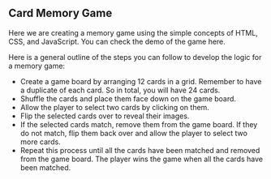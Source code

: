 ## Card Memory Game
Here we are creating a memory game using the simple concepts of HTML, CSS, and JavaScript. You can check the demo of the game here.

Here is a general outline of the steps you can follow to develop the logic for a memory game:

- Create a game board by arranging 12 cards in a grid. Remember to have a duplicate of each card. So in total, you will have 24 cards.
- Shuffle the cards and place them face down on the game board.
- Allow the player to select two cards by clicking on them.
- Flip the selected cards over to reveal their images.
- If the selected cards match, remove them from the game board. If they do not match, flip them back over and allow the player to select two more cards.
- Repeat this process until all the cards have been matched and removed from the game board. The player wins the game when all the cards have been matched.







